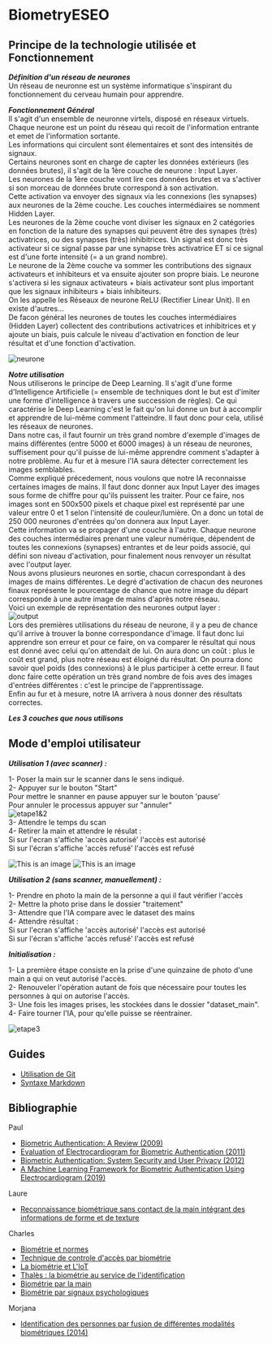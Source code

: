 # BiometryESEO

## Principe de la technologie utilisée et Fonctionnement  
  
*__Définition d'un réseau de neurones__*  
Un réseau de neuronne est un système informatique s'inspirant du fonctionnement du cerveau humain pour apprendre.  

*__Fonctionnement Général__*  
Il s'agit d'un ensemble de neuronne virtels, disposé en réseaux virtuels.  
Chaque neurone est un point du réseau qui recoit de l'information entrante et emet de l'information sortante.  
Les informations qui circulent sont élementaires et sont des intensités de signaux.  
Certains neurones sont en charge de capter les données extérieurs (les données brutes), il s'agit de la 1ère couche de neurone : Input Layer.  
Les neurones de la 1ère couche vont lire ces données brutes et va s'activer si son morceau de données brute correspond à son activation.  
Cette activation va envoyer des signaux via les connexions (les synapses) aux neurones de la 2ème couche. Les couches intermédiaires se nomment Hidden Layer.  
Les neurones de la 2ème couche vont diviser les signaux en 2 catégories en fonction de la nature des synapses qui peuvent être des synapes (très) activatrices, ou des synapses (très) inhibitrices. Un signal est donc très activateur si ce signal passe par une synapse très activatrice ET si ce signal est d'une forte intensité (= a un grand nombre).  
Le neurone de la 2ème couche va sommer les contributions des signaux activateurs et inhibiteurs et va ensuite ajouter son propre biais. Le neurone s'activera si les signaux activateurs + biais activateur sont plus important que les signaux inhibiteurs + biais inhibiteurs.  
On les appelle les Réseaux de neurone ReLU (Rectifier Linear Unit). Il en existe d'autres...  
De facon général les neurones de toutes les couches intermédiaires (Hidden Layer) collectent des contributions activatrices et inhibitrices et y ajoute un biais, puis calcule le niveau d'activation en fonction de leur résultat et d'une fonction d'activation.  
  
![neurone](https://github.com/parutech/BiometryESEO/blob/main/biblioth%C3%A8que_image/neurone.jpg)
    
*__Notre utilisation__*  
Nous utiliserons le principe de Deep Learning. Il s'agit d'une forme d'Intelligence Artificielle (= ensemble de techniques dont le but est d'imiter une forme d'intelligence à travers une succession de règles). Ce qui caractérise le Deep Learning c'est le fait qu'on lui donne un but à accomplir et apprendre de lui-même comment l'atteindre. Il faut donc pour cela, utilisé les réseaux de neurones.  
Dans notre cas, il faut fournir un très grand nombre d'exemple d'images de mains différentes (entre 5000 et 6000 images) à un réseau de neurones, suffisement pour qu'il puisse de lui-même apprendre comment s'adapter à notre problème. Au fur et à mesure l'IA saura détecter correctement les images semblables.  
Comme expliqué précedement, nous voulons que notre IA reconnaisse certaines images de mains. Il faut donc donner aux Input Layer des images sous forme de chiffre pour qu'ils puissent les traiter. Pour ce faire, nos images sont en 500x500 pixels et chaque pixel est représenté par une valeur entre 0 et 1 selon l'intensité de couleur/lumière. On a donc un total de 250 000 neurones d'entrées qu'on donnera aux Input Layer.  
Cette information va se propager d'une couche à l'autre. Chaque neurone des couches intermédiaires prenant une valeur numérique, dépendent de toutes les connexions (synapses) entrantes et de leur poids associé, qui défini son niveau d'activation, pour finalement nous renvoyer un résultat avec l'output layer.  
Nous avons plusieurs neurones en sortie, chacun correspondant à des images de mains différentes. Le degré d'activation de chacun des neurones finaux représente le pourcentage de chance que notre image du départ corresponde à une autre image de mains d'après notre réseau.  
Voici un exemple de représentation des neurones output layer :  
![output](https://github.com/parutech/BiometryESEO/blob/main/biblioth%C3%A8que_image/neurone1.jpg)  
Lors des premières utilisations du réseau de neurone, il y a peu de chance qu'il arrive à trouver la bonne correspondance d'image. Il faut donc lui apprendre son erreur et pour ce faire, on va comparer le résultat qui nous est donné avec celui qu'on attendait de lui. On aura donc un coût : plus le coût est grand, plus notre réseau est éloigné du résultat. On pourra donc savoir quel poids (des connexions) à le plus participer à cette erreur. Il faut donc faire cette opération un très grand nombre de fois aves des images d'entrées différentes : c'est le principe de l'apprentissage.  
Enfin au fur et à mesure, notre IA arrivera à nous donner des résultats correctes. 

*__Les 3 couches que nous utilisons__*  






## Mode d'emploi utilisateur 

*__Utilisation 1 (avec scanner) :__*

1- Poser la main sur le scanner dans le sens indiqué.  
2- Appuyer sur le bouton "Start"  
Pour mettre le snanner en pause appuyer sur le bouton 'pause'  
Pour annuler le processus appuyer sur "annuler"  
![etape1&2](https://github.com/parutech/BiometryESEO/blob/main/biblioth%C3%A8que_image/notice_mainSurScan_md.jpg)  
3- Attendre le temps du scan  
4- Retirer la main et attendre le résulat :   
Si sur l'ecran s'affiche 'accès autorisé' l'accès est autorisé   
Si sur l'écran s'affiche 'accès refusé' l'accès est refusé   

![This is an image](https://github.com/parutech/BiometryESEO/blob/main/biblioth%C3%A8que_image/notice_autorise_md.jpg)
![This is an image](https://github.com/parutech/BiometryESEO/blob/main/biblioth%C3%A8que_image/notice_refuse_md.jpg)  


*__Utilisation 2 (sans scanner, manuellement) :__*

1- Prendre en photo la main de la personne a qui il faut vérifier l'accès  
2- Mettre la photo prise dans le dossier "traitement"   
3- Attendre que l'IA compare avec le dataset des mains   
4- Attendre résultat :   
Si sur l'ecran s'affiche 'accès autorisé' l'accès est autorisé  
Si sur l'écran s'affiche 'accès refusé' l'accès est refusé  

*__Initialisation :__*

1- La première étape consiste en la prise d'une quinzaine de photo d'une main a qui on veut autorisé l'accès.  
2- Renouveler l'opération autant de fois que nécessaire pour toutes les personnes à qui on autorise l'accès.  
3- Une fois les images prises, les stockées dans le dossier "dataset_main".  
4- Faire tourner l'IA, pour qu'elle puisse se réentrainer.  
  
  ![etape3](https://github.com/parutech/BiometryESEO/blob/main/biblioth%C3%A8que_image/notice_initialisation_md.jpg)


## Guides
- [Utilisation de Git](https://www.atlassian.com/fr/git/tutorials/comparing-workflows/gitflow-workflow)
- [Syntaxe Markdown](https://www.markdownguide.org/basic-syntax/)

## Bibliographie
Paul
- [Biometric Authentication: A Review (2009)](https://www.biometrie-online.net/images/stories/dossiers/generalites/International-Journal-of-u-and-e-Service-Science-and-Technology.pdf)
- [Evaluation of Electrocardiogram for Biometric Authentication (2011)](https://www.scirp.org/pdf/JIS20120100004_57389606.pdf)
- [Biometric Authentication: System Security and User Privacy (2012)](http://biometrics.cse.msu.edu/Publications/SecureBiometrics/JainNandakumar_BiometricAuthenticationSystemSecurityUserPrivacy_IEEEComputer2012.pdf)
- [A Machine Learning Framework for Biometric Authentication Using Electrocardiogram (2019)](https://ieeexplore.ieee.org/stamp/stamp.jsp?tp=&arnumber=8756039)

Laure
- [Reconnaissance biométrique sans contact de la main intégrant des informations de forme et de texture](https://hal.archives-ouvertes.fr/hal-00091740/document)

Charles 
- [Biométrie et normes](https://www.itu.int/net/itunews/issues/2010/01/pdf/201001_05-fr.pdf)
- [Technique de controle d'accès par biométrie](https://clusif.fr/wp-content/uploads/2015/10/controlesaccesbiometrie.pdf)
- [La biométrie et L'IoT](https://www.journaldunet.com/ebusiness/internet-mobile/1508189-comment-la-biometrie-va-t-elle-changer-la-technologie-iot-et-les-pratiques-commerciales/)
- [Thalès : la biométrie au service de l'identification](https://www.thalesgroup.com/fr/europe/france/dis/gouvernement/inspiration/biometrie)
- [Biométrie par la main](https://www.abiova.com/biometrie)
- [Biométrie par signaux psychologiques](https://tel.archives-ouvertes.fr/tel-00778089/document)

Morjana
- [Identification des personnes par fusion de différentes modalités biométriques (2014)](https://hal.archives-ouvertes.fr/tel-01206294/document)
